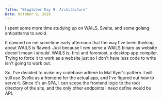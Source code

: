 ```yaml
---
Title: "Blogtober Day 9: Architecture"
Date: October 9, 2020
---
```

I spent some more time studying up on WAILS, Svelte, and some golang antipatterns to avoid.

It dawned on me sometime early afternoon that the way I've been thinking about WAILS is flawed.  Just because I _can_ serve a WAILS binary as website doesn't mean I _should_.  WAILS is, first and foremost, a desktop app compiler.  Trying to force it to work as a website just so I don't have less code to write isn't going to work out.

So, I've decided to make my codebase adhere to Mat Ryer's pattern.  I will still use Svelte as a frontend for the actual app, and I've figured out how to serve it.  Since it's an SPA, I can scope the frontend logic to the root directory of the site, and the only other endpoints I need define would be API.

